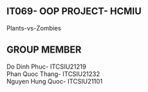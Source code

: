 ## IT069- OOP PROJECT- HCMIU
Plants-vs-Zombies
## GROUP MEMBER
Do Dinh Phuc- ITCSIU21219  
Phan Quoc Thang- ITCSIU21232  
Nguyen Hung Quoc- ITCSIU21101  
